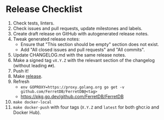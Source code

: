 # Release Checklist

1. Check tests, linters.
2. Check issues and pull requests, update milestones and labels.
3. Create draft release on GitHub with autogenerated release notes.
4. Tweak generated release notes:
   * Ensure that "This section should be empty" section does not exist.
   * Add "All closed issues and pull requests" and "All commits".
5. Update CHANGELOG.md with the same release notes.
6. Make a signed tag `vX.Y.Z` with the relevant section of the changelog (without leading `##`).
7. Push it!
8. Make [release](https://github.com/FerretDB/FerretDB/releases).
9. Refresh
   * `env GOPROXY=https://proxy.golang.org go get -v github.com/FerretDB/FerretDB@<tag>`
   * https://pkg.go.dev/github.com/FerretDB/FerretDB
10. `make docker-local`
11. `make docker-push` with four tags (`X.Y.Z` and `latest` for both ghcr.io and Docker Hub).

